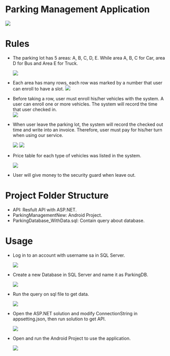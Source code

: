 # Parking Management Application
![](https://i.ibb.co/bHLC333/logo.png)

# Rules
- The parking lot has 5 areas: A, B, C, D, E. While area A, B, C for Car, area D for Bus and Area E for Truck.


    ![](https://i.ibb.co/g377s77/5areas.png)
- Each area has many rows, each row was  marked by a number that user can enroll to have a slot.
    ![](https://i.ibb.co/47KQLpn/5areas.jpg)
- Before taking a row, user must enroll his/her vehicles with the system. A user can enroll one or more vehicles. The system will record the time that user checked in.      
    ![](https://i.ibb.co/B3t5bwh/vehicle.jpg)
- When user leave the parking lot, the system will record the checked out time and write into an invoice. Therefore, user must pay for his/her turn when using our service.

    ![](https://i.ibb.co/vkjCR6R/leave.jpg)      ![](https://i.ibb.co/kMmMRbT/invoice.jpg)
- Price table for each type of vehicles was listed in the system.

    ![](https://i.ibb.co/f2jDMtB/price.jpg)
- User will give money to the security guard when leave out.

 
# Project Folder Structure
- API: Resfult API with ASP.NET.
- ParkingManagementNew: Android Project.
- ParkingDatabase_WithData.sql: Contain query about database.


# Usage
- Log in to an account with username sa in SQL Server.

    ![](https://i.ibb.co/MPJRSqH/connect-SQL.jpg)
- Create a new Database in SQL Server and name it as ParkingDB.

    ![](https://i.ibb.co/jyVgYJy/createdb.jpg)
- Run the query on sql file to get data.
    
    ![](https://i.ibb.co/s5bX71H/runquery.jpg)
- Open the ASP.NET solution and modify ConnectionString in appsetting.json, then run solution to get API.

    ![](https://i.ibb.co/9wX6vtG/runapi.jpg)
- Open and run the Android Project to use the application.

    ![](https://i.ibb.co/QPLvd8b/runandroid.jpg)
